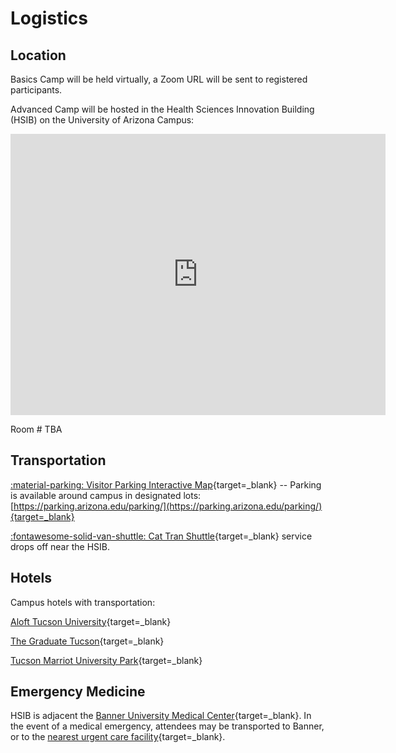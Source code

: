 # Logistics

## Location

Basics Camp will be held virtually, a Zoom URL will be sent to registered participants.

Advanced Camp will be hosted in the Health Sciences Innovation Building (HSIB) on the University of Arizona Campus:

<iframe src="https://www.google.com/maps/embed?pb=!1m18!1m12!1m3!1d3374.711519066356!2d-110.94944564904455!3d32.238933218439946!2m3!1f0!2f0!3f0!3m2!1i1024!2i768!4f13.1!3m3!1m2!1s0x86d671a7b5176c53%3A0x67880bc15138eb29!2sHealth%20Sciences%20Innovation%20Building%20(HSIB)!5e0!3m2!1sen!2sus!4v1650459271292!5m2!1sen!2sus" width="600" height="450" style="border:0;" allowfullscreen="" loading="lazy" referrerpolicy="no-referrer-when-downgrade"></iframe>

Room # TBA

## Transportation

[:material-parking: Visitor Parking Interactive Map](http://uarrive.arizona.edu/){target=_blank} -- Parking is available around campus in designated lots: [https://parking.arizona.edu/parking/](https://parking.arizona.edu/parking/){target=_blank}  

[:fontawesome-solid-van-shuttle: Cat Tran Shuttle](https://parking.arizona.edu/cattran/){target=_blank} service drops off near the HSIB.

## Hotels

Campus hotels with transportation:

[Aloft Tucson University](https://goo.gl/maps/tLHphSENWzLSYewi8){target=_blank}

[The Graduate Tucson](https://goo.gl/maps/Ea8rYGz76ZDp3puc6){target=_blank}

[Tucson Marriot University Park](https://goo.gl/maps/vLPQXt1nMUucudpy8){target=_blank}

## Emergency Medicine

HSIB is adjacent the [Banner University Medical Center](https://goo.gl/maps/keGVhKWCeTT2AYq98){target=_blank}. In the event of a medical emergency, attendees may be transported to Banner, or to the [nearest urgent care facility](https://goo.gl/maps/sBQjW4pNKJUstRnHA){target=_blank}.